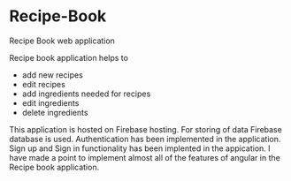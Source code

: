 # Recipe-Book
Recipe Book web application

Recipe book application helps to 
  - add new recipes
  - edit recipes 
  - add ingredients needed for recipes
  - edit ingredients 
  - delete ingredients
  
 This application is hosted on Firebase hosting.
 For storing of data Firebase database is used.
 Authentication has been implemented in the application.
 Sign up and Sign in functionality has been implented in the appication.
I have made a point to implement almost all of the features of angular in the Recipe book application.
